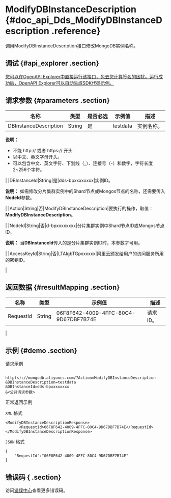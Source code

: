# ModifyDBInstanceDescription {#doc_api_Dds_ModifyDBInstanceDescription .reference}

调用ModifyDBInstanceDescription接口修改MongoDB实例名称。

## 调试 {#api_explorer .section}

[您可以在OpenAPI Explorer中直接运行该接口，免去您计算签名的困扰。运行成功后，OpenAPI Explorer可以自动生成SDK代码示例。](https://api.aliyun.com/#product=Dds&api=ModifyDBInstanceDescription&type=RPC&version=2015-12-01)

## 请求参数 {#parameters .section}

|名称|类型|是否必选|示例值|描述|
|--|--|----|---|--|
|DBInstanceDescription|String|是|testdata|实例名称。

 **说明：** 

-   不能 http:// 或者 https:// 开头
-   以中文、英文字母开头。
-   可以包含中文、英文字符、下划线（\_）、连接号（-）和数字，字符长度2~256个字符。

 |
|DBInstanceId|String|是|dds-bpxxxxxxxx|实例ID。

 **说明：** 如需修改分片集群实例中的Shard节点或Mongos节点的名称，还需要传入**NodeId**参数。

 |
|Action|String|否|ModifyDBInstanceDescription|要执行的操作，取值：**ModifyDBInstanceDescription**。

 |
|NodeId|String|否|d-bpxxxxxxxx|分片集群实例中Shard节点ID或Mongos节点ID。

 **说明：** 当**DBInstanceId**传入的是分片集群实例ID时，本参数才可用。

 |
|AccessKeyId|String|否|LTAIgbTGpxxxxxx|阿里云颁发给用户的访问服务所用的密钥ID。

 |

## 返回数据 {#resultMapping .section}

|名称|类型|示例值|描述|
|--|--|---|--|
|RequestId|String|06F8F642-4009-4FFC-80C4-9D67DBF7B74E|请求ID。

 |

## 示例 {#demo .section}

请求示例

``` {#request_demo}

http(s)://mongodb.aliyuncs.com/?Action=ModifyDBInstanceDescription
&DBInstanceDescription=testdata
&DBInstanceId=dds-bpxxxxxxxx
&<公共请求参数>

```

正常返回示例

`XML` 格式

``` {#xml_return_success_demo}
<ModifyDBInstanceDescriptionResponse>
	  <RequestId>06F8F642-4009-4FFC-80C4-9D67DBF7B74E</RequestId>
</ModifyDBInstanceDescriptionResponse>
```

`JSON` 格式

``` {#json_return_success_demo}
{
	"RequestId":"06F8F642-4009-4FFC-80C4-9D67DBF7B74E"
}
```

## 错误码 { .section}

访问[错误中心](https://error-center.aliyun.com/status/product/Dds)查看更多错误码。

